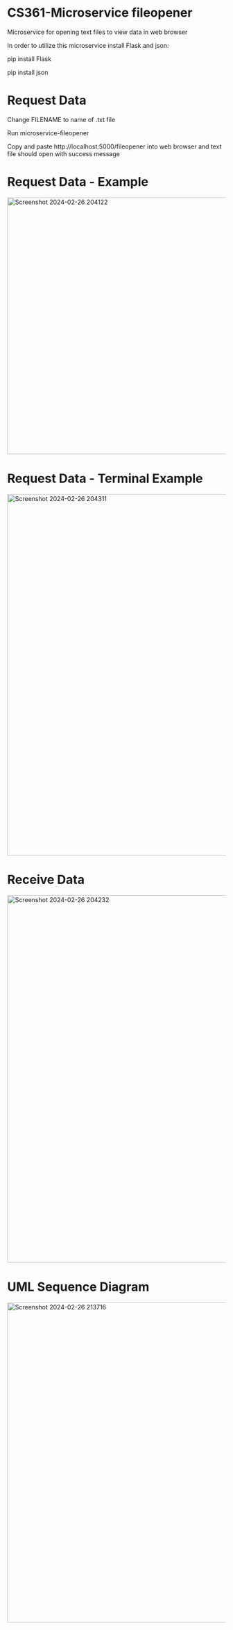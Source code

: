 # CS361-Microservice fileopener
Microservice for opening text files to view data in web browser

In order to utilize this microservice install Flask and json:

pip install Flask

pip install json

# Request Data

Change FILENAME to name of .txt file

Run microservice-fileopener

Copy and paste http://localhost:5000/fileopener into web browser and text file should open with success message

# Request Data - Example
<img width="592" alt="Screenshot 2024-02-26 204122" src="https://github.com/joonkang-git/CS361_Milestone1/assets/122251818/b81e143e-0e82-4663-841a-dd16ae12bb40">

# Request Data - Terminal Example
<img width="833" alt="Screenshot 2024-02-26 204311" src="https://github.com/joonkang-git/CS361_Milestone1/assets/122251818/c7f6cfe6-1171-4f12-a57f-7741a5e99580">

# Receive Data
<img width="847" alt="Screenshot 2024-02-26 204232" src="https://github.com/joonkang-git/CS361_Milestone1/assets/122251818/5f93e878-0985-40a8-a8df-a30b45d4662d">

# UML Sequence Diagram
<img width="738" alt="Screenshot 2024-02-26 213716" src="https://github.com/joonkang-git/CS361_Milestone1/assets/122251818/20cc833d-1071-4703-88c5-b4cca0501e5e">
